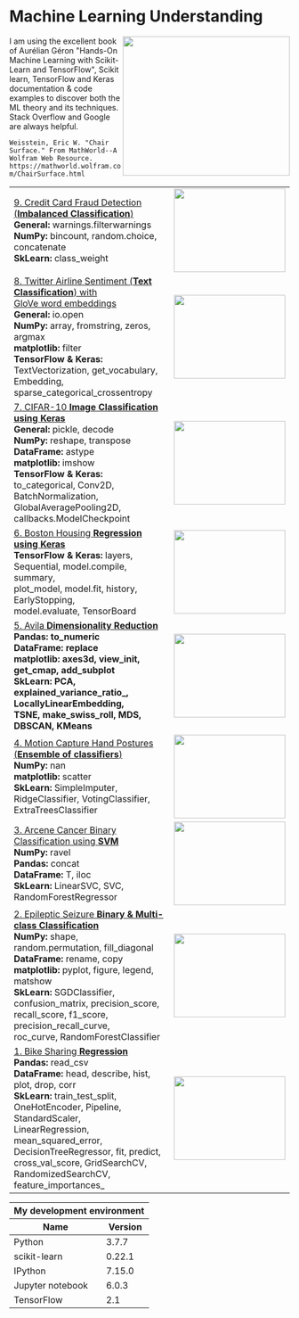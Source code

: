 # Machine Learning Understanding
<img src="../master/images/Abstract logo.png" align="right" width="300" height="250" /> 

I am using the excellent book of Aurélian Géron "Hands-On Machine Learning with Scikit-Learn and TensorFlow", Scikit learn, TensorFlow and Keras documentation & code examples to discover both the ML theory and its techniques. Stack Overflow and Google are always helpful. 

`Weisstein, Eric W. "Chair Surface." From MathWorld--A Wolfram Web Resource. https://mathworld.wolfram.com/ChairSurface.html`

<table>
    <tbody>
         <tr>
            <td><a href="../master/Credit Card Fraud Detection.ipynb">9. Credit Card Fraud Detection (<b>Imbalanced Classification</b>)</a>
                <br> <b>General:</b> warnings.filterwarnings
                <br> <b>NumPy:</b> bincount, random.choice, concatenate
                <br> <b>SkLearn:</b> class_weight
            </td>
            <td><img src="../master/images/credit_card_fraud_pic.png" width="200" height="150" /></td>
        </tr>
        <tr>
            <td><a href="../master/Twitter Airline Sentiment.ipynb">8. Twitter Airline Sentiment (<b>Text Classification</b>) with <br>       GloVe word embeddings</a>
                <br> <b>General:</b> io.open
                <br> <b>NumPy:</b> array, fromstring, zeros, argmax
                <br> <b>matplotlib:</b> filter
                <br> <b>TensorFlow & Keras:</b> TextVectorization, get_vocabulary, Embedding, <br> sparse_categorical_crossentropy
            </td>
            <td><img src="../master/images/twitter_airline_sentiment_pic.png" width="200" height="150" /></td>
        </tr>
        <tr>
            <td><a href="../master/CIFAR-10 Image Classification.ipynb">7. CIFAR-10 <b>Image Classification using Keras</b></a>
                <br> <b>General:</b> pickle, decode
                <br> <b>NumPy:</b> reshape, transpose
                <br> <b>DataFrame:</b> astype
                <br> <b>matplotlib:</b> imshow
                <br> <b>TensorFlow & Keras:</b> to_categorical, Conv2D, BatchNormalization, <br> GlobalAveragePooling2D, callbacks.ModelCheckpoint
            </td>
            <td><img src="../master/images/cifar-10-pic.png" width="200" height="150" /></td>
        </tr>
         <tr>
            <td><a href="../master/Boston Housing Regression.ipynb">6. Boston Housing <b>Regression using Keras</b></a> 
                <br> <b>TensorFlow & Keras:</b> layers, Sequential, model.compile, summary, <br> plot_model, model.fit, history, EarlyStopping, <br> model.evaluate, TensorBoard
            </td>
            <td><img src="../master/images/boston_housing_pic.png" width="200" height="150" /></td>
        </tr>
        <tr>
            <td><a href="../master/Avila Classification.ipynb">5. Avila <b>Dimensionality Reduction<b/></a>
                <br> <b>Pandas:</b> to_numeric
                <br> <b>DataFrame:</b> replace
                <br> <b>matplotlib:</b> axes3d, view_init, get_cmap, add_subplot
                <br> <b>SkLearn:</b> PCA, explained_variance_ratio_, LocallyLinearEmbedding, <br> TSNE, make_swiss_roll, MDS, DBSCAN, KMeans
            </td>
            <td><img src="../master/images/avila_pic.png" width="200" height="150" /></td>
        </tr>
        <tr>
            <td><a href="../master/Motion Capture Hand Postures.ipynb">4. Motion Capture Hand Postures (<b>Ensemble of classifiers</b>)</a>
                <br> <b>NumPy:</b> nan
                <br> <b>matplotlib:</b> scatter
                <br> <b>SkLearn:</b> SimpleImputer, RidgeClassifier, VotingClassifier, ExtraTreesClassifier
            </td>
            <td><img src="../master/images/motion_capture_pic.png" width="200" height="150" /></td>
        </tr>
        <tr>
            <td><a href="../master/Arcene Cancer Classification.ipynb">3. Arcene Cancer Binary Classification using <b>SVM</b></a>
                <br> <b>NumPy:</b> ravel
                <br> <b>Pandas:</b> concat
                <br> <b>DataFrame:</b> T, iloc
                <br> <b>SkLearn:</b> LinearSVC, SVC, RandomForestRegressor
            </td>
            <td><img src="../master/images/arcene_cancer_pic.png" width="200" height="150" /></td>
        </tr>
        <tr>
            <td><a href="../master/Epileptic Seizure Classification.ipynb">2. Epileptic Seizure <b>Binary & Multi-class Classification</b></a>
                <br> <b>NumPy:</b> shape, random.permutation, fill_diagonal
                <br> <b>DataFrame:</b> rename, copy
                <br> <b>matplotlib:</b> pyplot, figure, legend, matshow
                <br> <b>SkLearn:</b> SGDClassifier, confusion_matrix, precision_score, <br> recall_score, f1_score, precision_recall_curve, <br> roc_curve, RandomForestClassifier
            </td>
            <td><img src="../master/images/epileptic_seizure_pic.png" width="200" height="150" /></td>
        </tr>
         <tr>
            <td><a href="../master/Bike Sharing Regression.ipynb">1. Bike Sharing <b>Regression</b></a>
                <br> <b>Pandas:</b> read_csv
                <br> <b>DataFrame:</b> head, describe, hist, plot, drop, corr
                <br> <b>SkLearn:</b> train_test_split, OneHotEncoder, Pipeline, StandardScaler,<br> LinearRegression, mean_squared_error, DecisionTreeRegressor, fit, predict,<br> cross_val_score, GridSearchCV, RandomizedSearchCV, <br> feature_importances_
            </td>
            <td><img src="../master/images/bike_sharing_pic.png" width="200" height="150" /></td>
        </tr>
    </tbody>
</table>


<table>
    <thead>
        <tr>
            <th colspan="2">My development environment</th>
        </tr>
        <tr>
            <th>Name</th>
            <th>Version</th>
        </tr>
    </thead>
    <tbody>   
         <tr>
            <td>Python</td>
            <td>3.7.7</td>
        </tr>
        <tr>
            <td>scikit-learn</td>
            <td>0.22.1</td>
        </tr>
         <tr>
            <td>IPython</td>
            <td>7.15.0</td>
        </tr>
        <tr>
            <td>Jupyter notebook</td>
            <td>6.0.3</td>
        </tr>
        <tr>
            <td>TensorFlow</td>
            <td>2.1</td>
        </tr>
    </tbody>
</table>

